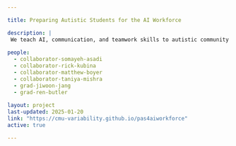 ```yaml
---

title: Preparing Autistic Students for the AI Workforce

description: |
 We teach AI, communication, and teamwork skills to autistic community college students in a 10-week  online course. Afterwards, we facilitate our students to obtain AI-focused summer internships where they can practice what they learned and increase their access to AI careers. We use a strengths-based approach to provide strategies and supports that allow individuals with autism to engage confidently, competently, and with a positive sense of self when navigating the complex and challenging social environment of the workplace. This is a collaboration with [SureStart](https://mysurestart.com), an AI-focused education startup.
 
people:
  - collaborator-somayeh-asadi
  - collaborator-rick-kubina
  - collaborator-matthew-boyer
  - collaborator-taniya-mishra
  - grad-jiwoon-jang
  - grad-ren-butler
  
layout: project
last-updated: 2025-01-20
link: "https://cmu-variability.github.io/pas4aiworkforce"
active: true

---
```

